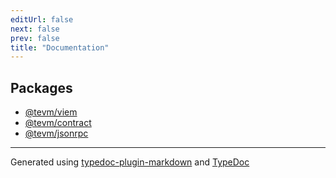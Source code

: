 ```yaml
---
editUrl: false
next: false
prev: false
title: "Documentation"
---
```


## Packages

- [@tevm/viem](/generated/tevm/viem/readme/)
- [@tevm/contract](/generated/tevm/contract/readme/)
- [@tevm/jsonrpc](/generated/tevm/jsonrpc/readme/)

***
Generated using [typedoc-plugin-markdown](https://www.npmjs.com/package/typedoc-plugin-markdown) and [TypeDoc](https://typedoc.org/)
